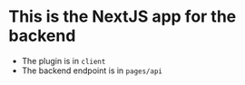 # This is the NextJS app for the backend

- The plugin is in `client`
- The backend endpoint is in `pages/api`

